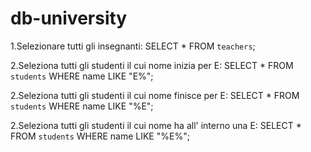 # db-university

1.Selezionare tutti gli insegnanti:
SELECT * FROM `teachers`;

2.Seleziona tutti gli studenti il cui nome inizia per E:
SELECT * FROM `students` WHERE name LIKE "E%";

2.Seleziona tutti gli studenti il cui nome finisce per E:
SELECT * FROM `students` WHERE name LIKE "%E";

2.Seleziona tutti gli studenti il cui nome ha all' interno una E:
SELECT * FROM `students` WHERE name LIKE "%E%";